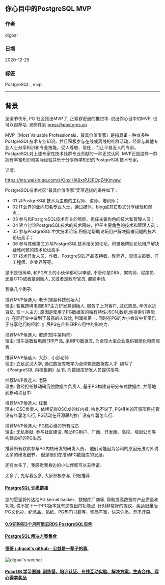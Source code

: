 ## 你心目中的PostgreSQL MVP  
  
### 作者  
digoal  
  
### 日期  
2020-12-25  
  
### 标签  
PostgreSQL , mvp   
  
----  
  
## 背景  
圣诞节快乐, PG 社区推出MVP了, 正紧锣密鼓的推进中. 说出你心目中的MVP, 也可以自荐哈. 发邮件到 press@postgres.cn    
  
MVP（Most Valuable Professionals，最具价值专家）是指具备一种或多种PostgreSQL技术专业知识，并且积极参与在线或离线的社群活动，经常与其他专业人士分享知识和专业技能，受人尊敬、信任，而且平易近人的专家。  
PostgreSQL对上述专家在技术社群专业贡献的一种正式认同. MVP正是这样一群拥有丰富知识和实际经验并乐于分享所学知识的PostgreSQL技术专家。  
  
详情:  
  
https://mp.weixin.qq.com/s/OnxIHA9xrPJ3POqZ4Kmyew  
  
PostgreSQL技术社区“最具价值专家”奖项选拔的条件如下：  
- 01 以PostgreSQL技术为主题的工程师、讲师、培训师；  
- 02 IT业界的业内知名专业人士，通过媒体、blog或其它形式分享经验和观点；  
- 03 参与和PostgreSQL技术有关的项目，担任主要角色的技术和管理人员；  
- 04 建立讨论PostgreSQL技术的技术网站，担任主要角色的技术和管理人员；  
- 05 参与PostgreSQL中文技术论坛,积极地帮助论坛用户解决疑难问题的技术论坛高手；  
- 06 参与其他第三方与PostgreSQL技术相关的论坛，积极地帮助论坛用户解决疑难问题的技术论坛高手  
- 07 技术开发人员、作者、PostgreSQL产品支持者、教育界、资讯决策者、IT 工程师、企业界等等。  
  
是不是很简单, 和PG有关的小伙伴都可以申请, 不管你是DBA、架构师、程序员、还是CTO或者是创始人, 又或者是政府官员, 都能申请.   
  
我举几个例子:  
  
推荐MVP候选人: 老于(智赢科技创始人)  
理由: 智赢跨境电商ERP主力研发兼创始人, 服务了上万客户, 过亿商品, 年流水近百亿, 仅一人主力, 原因是使用了PG数据库的独有特性JSON,数组,倒排索引等能力, 在同行业中做到了最高的人效比, 利润率第一. 同时在PG的大小会议中非常乐于分享他们的经验, 扩展PG在企业ERP应用中的影响力.   
  
推荐MVP候选人: 蜜蜂(班牛架构师)  
理由: 班牛是数智电商ERP产品, 采用PG数据库, 为全球大型企业提供智能化电商服务.   
  
推荐MVP候选人: 大彭、小彭老师  
理由: 立足武汉大学, 通过数据库教学为全球输送数据库人才. 编写了《PostgreSQL 内核指南》丛书, 为数据库研发人员提供指导.   
  
推荐MVP候选人: 老陈  
理由: 曾经担任移动研究院数据库负责人, 基于PG构建自研分布式数据库, 并落地到移动项目中.   
  
推荐MVP候选人: 红薯  
理由: OSC负责人, 依稀记得OSC发的红内裤, 啥也不说了, PG相关的开源项目托管没有红薯怎么行, PG活动在开源届的推广没有红薯怎么行.  
  
推荐MVP候选人: PG核心组的所有成员  
理由: 无私奉献, 参与社区建设, 帮助PG用户、厂商、开发商、高校、培训公司等构建良好的PG生态.    
  
推荐所有默默参与PG内核研发的研发人员， 他们可能因为公司的原因无法对外说太多的研发细节， 但是他们在推动PG数据库的发展。  
  
还有太多了，我感觉我身边的小伙伴都可以去申请。   
  
太多了, 先写着么多, 大家积极参与, 积极推荐.     
   
  
#### [PostgreSQL 许愿链接](https://github.com/digoal/blog/issues/76 "269ac3d1c492e938c0191101c7238216")
您的愿望将传达给PG kernel hacker、数据库厂商等, 帮助提高数据库产品质量和功能, 说不定下一个PG版本就有您提出的功能点. 针对非常好的提议，奖励限量版PG文化衫、纪念品、贴纸、PG热门书籍等，奖品丰富，快来许愿。[开不开森](https://github.com/digoal/blog/issues/76 "269ac3d1c492e938c0191101c7238216").  
  
  
#### [9.9元购买3个月阿里云RDS PostgreSQL实例](https://www.aliyun.com/database/postgresqlactivity "57258f76c37864c6e6d23383d05714ea")
  
  
#### [PostgreSQL 解决方案集合](https://yq.aliyun.com/topic/118 "40cff096e9ed7122c512b35d8561d9c8")
  
  
#### [德哥 / digoal's github - 公益是一辈子的事.](https://github.com/digoal/blog/blob/master/README.md "22709685feb7cab07d30f30387f0a9ae")
  
  
![digoal's wechat](../pic/digoal_weixin.jpg "f7ad92eeba24523fd47a6e1a0e691b59")
  
  
#### [PolarDB 学习图谱: 训练营、培训认证、在线互动实验、解决方案、生态合作、写心得拿奖品](https://www.aliyun.com/database/openpolardb/activity "8642f60e04ed0c814bf9cb9677976bd4")
  
